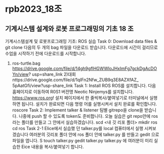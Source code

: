 # rpb2023_18조
## 기계시스템 설계와 로봇 프로그래밍의 기초 18 조

기계시스템설계 및 로봇프로그래밍 기초: ROS 실습
Task 0: Download data files & git clone
다음의 두 개의 bag 파일을 다운로드 받습니다. 다운로드에 시간이 걸리므로 수업을 시작하기 전에
다운로드를 시작합니다.
1) ros-turtle.bag
https://drive.google.com/file/d/14gh9gflHGWWIoJHxImFg7gckDgAcDOYn/view?
usp=share_link
2)대회
nttps://drive.google.com/file/d/1qIFn2Nfw_ZUB9q3E8AZXfAZ_ 5pAatGfi/view?usp-share_link
Task 1: Install ROS
ROS를 설치합니다. 다음 홈페이지로 이동하여 R0S1 버전명 Neotic Ninjemys를 설치합니다.
https://www.ros.org!
설치 페이지에서 한 줄씩복사/붙여넣기로 터미널에서 실행하면 됩니다. 설치가 완료되면 다음 명령
어를 실행시켜서 설치 완료를 확인합니다.
roscore
Task 2: Implement talker & listener
팀별 gitrepo을 clone을 받습니다. 나중에 push 할 수 있도록 token도 준비합니다. 오늘 실습은 git
repo안에 ros 라는 폴더를 만들고 그 안에서 실습하겠습니다.
scd <내 깃 리포 폴더>
mkdir ros
cd ros
Task 2-1 Elice에서 실습했 던 talker.py를 local 컴퓨터에서 실행 시켜보겠습니다
여러분의 깃리포 폴더 안에 ros 폴더 안에 talker.py 를 만들고 gedit 으로 파일을 엽니다.
S touch talker.py
gedit talker.py
talker.py 에 여러분이 미리 실습한 Eice 내용을 복사/붙여넣기 합니다.
